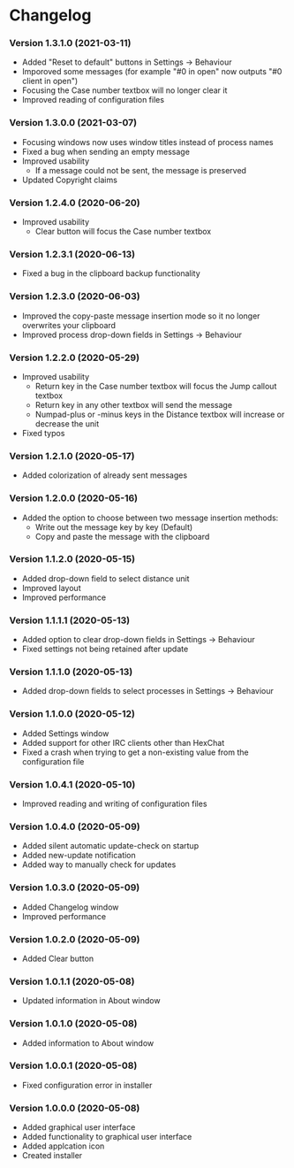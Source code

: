 ﻿# Changelog
### Version 1.3.1.0 (2021-03-11)
+ Added "Reset to default" buttons in Settings -> Behaviour
+ Imporoved some messages (for example "#0 in open" now outputs "#0 client in open")
+ Focusing the Case number textbox will no longer clear it
+ Improved reading of configuration files
### Version 1.3.0.0 (2021-03-07)
+ Focusing windows now uses window titles instead of process names
+ Fixed a bug when sending an empty message
+ Improved usability
  + If a message could not be sent, the message is preserved
+ Updated Copyright claims
### Version 1.2.4.0 (2020-06-20)
+ Improved usability
  + Clear button will focus the Case number textbox
### Version 1.2.3.1 (2020-06-13)
+ Fixed a bug in the clipboard backup functionality
### Version 1.2.3.0 (2020-06-03)
+ Improved the copy-paste message insertion mode so it no longer overwrites your clipboard
+ Improved process drop-down fields in Settings -> Behaviour
### Version 1.2.2.0 (2020-05-29)
+ Improved usability
  + Return key in the Case number textbox will focus the Jump callout textbox
  + Return key in any other textbox will send the message
  + Numpad-plus or -minus keys in the Distance textbox will increase or decrease the unit
+ Fixed typos
### Version 1.2.1.0 (2020-05-17)
+ Added colorization of already sent messages
### Version 1.2.0.0 (2020-05-16)
+ Added the option to choose between two message insertion methods:
  + Write out the message key by key (Default)
  + Copy and paste the message with the clipboard
### Version 1.1.2.0 (2020-05-15)
+ Added drop-down field to select distance unit
+ Improved layout
+ Improved performance
### Version 1.1.1.1 (2020-05-13)
+ Added option to clear drop-down fields in Settings -> Behaviour
+ Fixed settings not being retained after update
### Version 1.1.1.0 (2020-05-13)
+ Added drop-down fields to select processes in Settings -> Behaviour
### Version 1.1.0.0 (2020-05-12)
+ Added Settings window
+ Added support for other IRC clients other than HexChat
+ Fixed a crash when trying to get a non-existing value from the configuration file
### Version 1.0.4.1 (2020-05-10)
+ Improved reading and writing of configuration files
### Version 1.0.4.0 (2020-05-09)
+ Added silent automatic update-check on startup
+ Added new-update notification
+ Added way to manually check for updates
### Version 1.0.3.0 (2020-05-09)
+ Added Changelog window
+ Improved performance
### Version 1.0.2.0 (2020-05-09)
+ Added Clear button
### Version 1.0.1.1 (2020-05-08)
+ Updated information in About window
### Version 1.0.1.0 (2020-05-08)
+ Added information to About window
### Version 1.0.0.1 (2020-05-08)
+ Fixed configuration error in installer
### Version 1.0.0.0 (2020-05-08)
+ Added graphical user interface
+ Added functionality to graphical user interface
+ Added applcation icon
+ Created installer